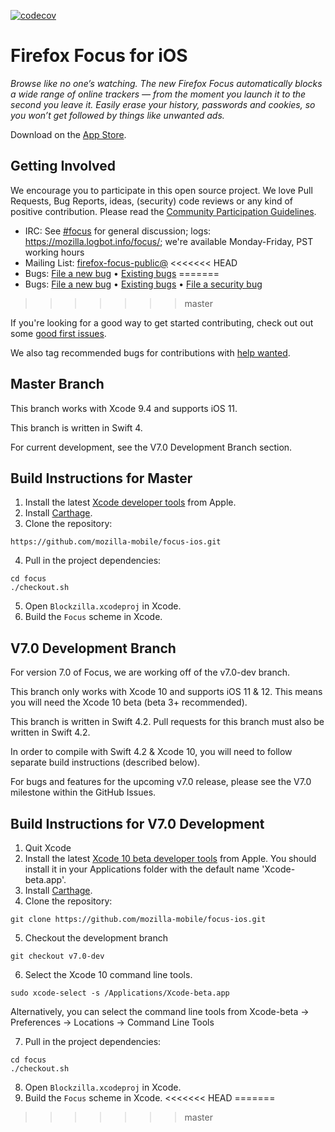 [![codecov](https://codecov.io/gh/mozilla-mobile/focus/branch/master/graph/badge.svg)](https://codecov.io/gh/mozilla-mobile/focus)

# Firefox Focus for iOS

_Browse like no one’s watching. The new Firefox Focus automatically blocks a wide range of online trackers — from the moment you launch it to the second you leave it. Easily erase your history, passwords and cookies, so you won’t get followed by things like unwanted ads._

Download on the [App Store](https://itunes.apple.com/app/id1055677337).

Getting Involved
----------------

We encourage you to participate in this open source project. We love Pull Requests, Bug Reports, ideas, (security) code reviews or any kind of positive contribution. Please read the [Community Participation Guidelines](https://www.mozilla.org/en-US/about/governance/policies/participation/).

* IRC:            See [#focus](https://wiki.mozilla.org/IRC) for general discussion; logs: https://mozilla.logbot.info/focus/; we're available Monday-Friday, PST working hours
* Mailing List:   [firefox-focus-public@](https://mail.mozilla.org/listinfo/firefox-focus-public)
<<<<<<< HEAD
* Bugs:           [File a new bug](https://github.com/mozilla-mobile/focus-ios/issues/new) • [Existing bugs](https://github.com/mozilla-mobile/focus-ios/issues)
=======
* Bugs:           [File a new bug](https://github.com/mozilla-mobile/focus-ios/issues/new) • [Existing bugs](https://github.com/mozilla-mobile/focus-ios/issues) • [File a security bug][sec bug]
>>>>>>> master

If you're looking for a good way to get started contributing, check out out some [good first issues](https://github.com/mozilla-mobile/focus-ios/issues?q=is%3Aopen+is%3Aissue+label%3A%22good+first+issue%22).

We also tag recommended bugs for contributions with [help wanted](https://github.com/mozilla-mobile/focus-ios/issues?q=is%3Aopen+is%3Aissue+label%3A%22help+wanted%22).

Master Branch
----------------

This branch works with Xcode 9.4 and supports iOS 11.

This branch is written in Swift 4.

For current development, see the V7.0 Development Branch section.

Build Instructions for Master
------------------

1. Install the latest [Xcode developer tools](https://developer.apple.com/xcode/downloads/) from Apple.
2. Install [Carthage](https://github.com/Carthage/Carthage#installing-carthage).
3. Clone the repository:

  ```shell
  https://github.com/mozilla-mobile/focus-ios.git
  ```

4. Pull in the project dependencies:

  ```shell
  cd focus
  ./checkout.sh
  ```

5. Open `Blockzilla.xcodeproj` in Xcode.
6. Build the `Focus` scheme in Xcode.

V7.0 Development Branch
----------------

For version 7.0 of Focus, we are working off of the v7.0-dev branch.

This branch only works with Xcode 10 and supports iOS 11 & 12. This means you will need the Xcode 10 beta (beta 3+ recommended).

This branch is written in Swift 4.2. Pull requests for this branch must also be written in Swift 4.2. 

In order to compile with Swift 4.2 & Xcode 10, you will need to follow separate build instructions (described below).

For bugs and features for the upcoming v7.0 release, please see the V7.0 milestone within the GitHub Issues.

Build Instructions for V7.0 Development
------------------

1. Quit Xcode
2. Install the latest [Xcode 10 beta developer tools](https://developer.apple.com/downloads/) from Apple. You should install it in your Applications folder with the default name 'Xcode-beta.app'.
3. Install [Carthage](https://github.com/Carthage/Carthage#installing-carthage).
4. Clone the repository:

```shell
git clone https://github.com/mozilla-mobile/focus-ios.git
```

5. Checkout the development branch

```shell
git checkout v7.0-dev
```

6. Select the Xcode 10 command line tools.

```shell
sudo xcode-select -s /Applications/Xcode-beta.app
```
Alternatively, you can select the command line tools from Xcode-beta -> Preferences -> Locations -> Command Line Tools

7. Pull in the project dependencies:

```shell
cd focus
./checkout.sh
```

8. Open `Blockzilla.xcodeproj` in Xcode.
9. Build the `Focus` scheme in Xcode.
<<<<<<< HEAD
=======

[sec bug]: https://bugzilla.mozilla.org/enter_bug.cgi?assigned_to=nobody%40mozilla.org&bug_file_loc=http%3A%2F%2F&bug_ignored=0&bug_severity=normal&bug_status=NEW&cf_fx_iteration=---&cf_fx_points=---&component=Security%3A%20iOS&contenttypemethod=autodetect&contenttypeselection=text%2Fplain&defined_groups=1&flag_type-4=X&flag_type-607=X&flag_type-791=X&flag_type-800=X&flag_type-803=X&form_name=enter_bug&groups=firefox-core-security&maketemplate=Remember%20values%20as%20bookmarkable%20template&op_sys=Unspecified&priority=--&product=Focus&rep_platform=Unspecified&target_milestone=---&version=---
>>>>>>> master
